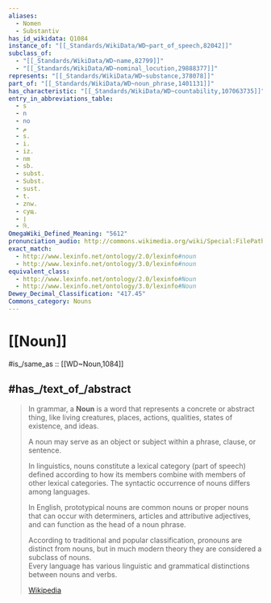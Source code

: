 ```yaml
---
aliases:
  - Nomen
  - Substantiv
has_id_wikidata: Q1084
instance_of: "[[_Standards/WikiData/WD~part_of_speech,82042]]"
subclass_of:
  - "[[_Standards/WikiData/WD~name,82799]]"
  - "[[_Standards/WikiData/WD~nominal_locution,29888377]]"
represents: "[[_Standards/WikiData/WD~substance,378078]]"
part_of: "[[_Standards/WikiData/WD~noun_phrase,1401131]]"
has_characteristic: "[[_Standards/WikiData/WD~countability,107063735]]"
entry_in_abbreviations_table:
  - s
  - n
  - no
  - م
  - s.
  - i.
  - iz.
  - nm
  - sb.
  - subst.
  - Subst.
  - sust.
  - t.
  - znw.
  - сущ.
  - اِ
  - বি.
OmegaWiki_Defined_Meaning: "5612"
pronunciation_audio: http://commons.wikimedia.org/wiki/Special:FilePath/De-Substantiv.ogg
exact_match:
  - http://www.lexinfo.net/ontology/2.0/lexinfo#noun
  - http://www.lexinfo.net/ontology/3.0/lexinfo#noun
equivalent_class:
  - http://www.lexinfo.net/ontology/2.0/lexinfo#Noun
  - http://www.lexinfo.net/ontology/3.0/lexinfo#Noun
Dewey_Decimal_Classification: "417.45"
Commons_category: Nouns
---
```


# [[Noun]] 

#is_/same_as :: [[WD~Noun,1084]] 

## #has_/text_of_/abstract 

> In grammar, a **Noun** is a word that represents a concrete or abstract thing, 
> like living creatures, places, actions, qualities, states of existence, and ideas. 
> 
> A noun may serve as an object or subject within a phrase, clause, or sentence.
>
> In linguistics, nouns constitute a lexical category (part of speech) defined according to 
> how its members combine with members of other lexical categories. 
> The syntactic occurrence of nouns differs among languages. 
>
> In English, prototypical nouns are common nouns or proper nouns 
> that can occur with determiners, articles and attributive adjectives, 
> and can function as the head of a noun phrase. 
> 
> According to traditional and popular classification, pronouns are distinct from nouns, 
> but in much modern theory they are considered a subclass of nouns.  
> Every language has various linguistic and grammatical distinctions between nouns and verbs.
>
> [Wikipedia](https://en.wikipedia.org/wiki/Noun) 

